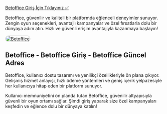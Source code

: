 <a href="http://www.redly.vip/3A5tsFl">Betoffice Giriş İçin Tıklayınız ✅</a>

<p>Betoffice, güvenilir ve kaliteli bir platformda eğlenceli deneyimler sunuyor. Zengin oyun seçenekleri, avantajlı kampanyalar ve özel fırsatlarla dolu bir dünyaya adım atın. Hızlı ve güvenli erişim avantajıyla kazanmaya başlayın!</p>

<a href="http://www.redly.vip/3A5tsFl" title="Betoffice">
  <img src="https://i.ibb.co/MkY55wf/photo-2025-01-15-16-52-46.jpg" alt="Betoffice" style="max-width: 100%; border: 2px solid #ddd; border-radius: 10px;">
</a>

<h2>Betoffice - Betoffice Giriş - Betoffice Güncel Adres</h2>

<p>Betoffice, kullanıcı dostu tasarımı ve yenilikçi özellikleriyle ön plana çıkıyor. Gelişmiş hizmet anlayışı, hızlı ödeme yöntemleri ve geniş içerik yelpazesiyle her kullanıcıya hitap eden bir platform sunuyor.</p>

<p>Kullanıcı memnuniyetini ön planda tutan Betoffice, güvenilir altyapısıyla güvenli bir oyun ortamı sağlar. Şimdi giriş yaparak size özel kampanyaları keşfedin ve eğlence dolu bir dünyaya katılın!</p>
